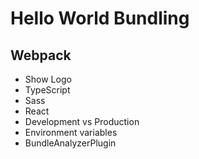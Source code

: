 # Hello World Bundling

## Webpack

* Show Logo
* TypeScript
* Sass
* React
* Development vs Production
* Environment variables
* BundleAnalyzerPlugin


